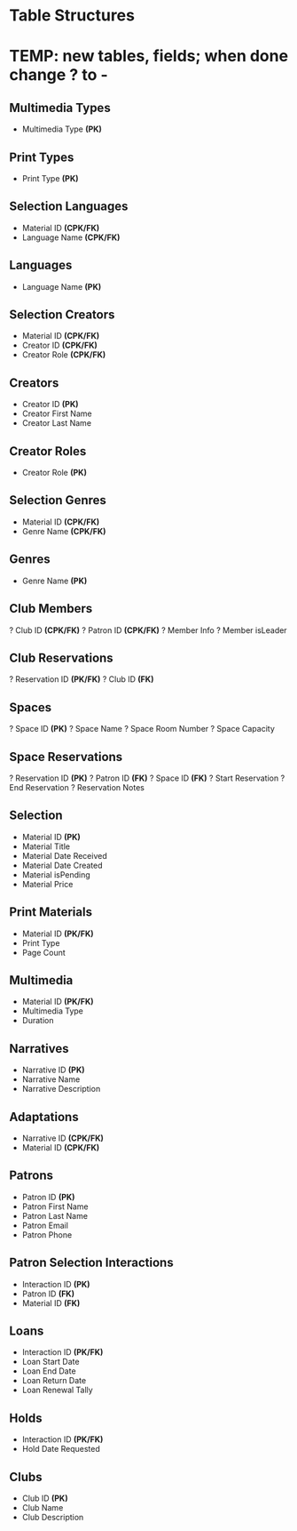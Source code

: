 # Table Structures

# TEMP: new tables, fields; when done change ? to -

## Multimedia Types
- Multimedia Type **(PK)**

## Print Types
- Print Type **(PK)**

## Selection Languages
- Material ID **(CPK/FK)**
- Language Name **(CPK/FK)**

## Languages
- Language Name **(PK)**

## Selection Creators
- Material ID **(CPK/FK)**
- Creator ID **(CPK/FK)**
- Creator Role **(CPK/FK)**

## Creators
- Creator ID **(PK)**
- Creator First Name
- Creator Last Name

## Creator Roles
- Creator Role **(PK)**

## Selection Genres
- Material ID **(CPK/FK)**
- Genre Name **(CPK/FK)**

## Genres
- Genre Name **(PK)**

## Club Members
? Club ID **(CPK/FK)**
? Patron ID **(CPK/FK)**
? Member Info
? Member isLeader

## Club Reservations
? Reservation ID **(PK/FK)**
? Club ID **(FK)**

## Spaces
? Space ID **(PK)**
? Space Name
? Space Room Number
? Space Capacity

## Space Reservations
? Reservation ID **(PK)**
? Patron ID **(FK)**
? Space ID **(FK)**
? Start Reservation
? End Reservation
? Reservation Notes

## Selection
- Material ID **(PK)**
- Material Title 
- Material Date Received
- Material Date Created
- Material isPending
- Material Price

## Print Materials
- Material ID **(PK/FK)**
- Print Type
- Page Count

## Multimedia
- Material ID **(PK/FK)**
- Multimedia Type
- Duration

## Narratives
- Narrative ID **(PK)**
- Narrative Name 
- Narrative Description

## Adaptations
- Narrative ID **(CPK/FK)**
- Material ID **(CPK/FK)**

## Patrons
- Patron ID **(PK)**
- Patron First Name
- Patron Last Name
- Patron Email
- Patron Phone 

## Patron Selection Interactions
- Interaction ID **(PK)**
- Patron ID **(FK)**
- Material ID **(FK)**

## Loans
- Interaction ID **(PK/FK)**
- Loan Start Date
- Loan End Date
- Loan Return Date
- Loan Renewal Tally 

## Holds
- Interaction ID **(PK/FK)**
- Hold Date Requested

## Clubs
- Club ID **(PK)**
- Club Name
- Club Description
